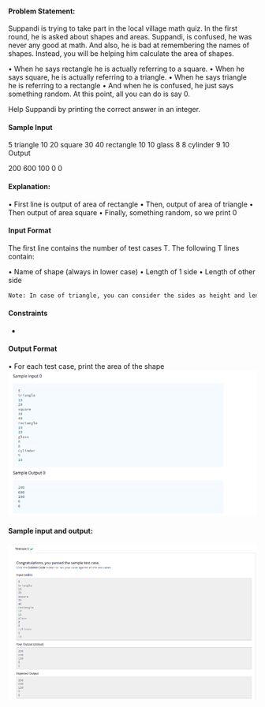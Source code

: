 #### Problem Statement:
Suppandi is trying to take part in the local village math quiz. In the first round, he is asked about shapes and areas. Suppandi, is confused, he was never any good at math. And also, he is bad at remembering the names of shapes. Instead, you will be helping him calculate the area of shapes.

• When he says rectangle he is actually referring to a square.
• When he says square, he is actually referring to a triangle. • When he says triangle he is referring to a rectangle • And when he is confused, he just says something random. At this point, all you can do is say 0.

Help Suppandi by printing the correct answer in an integer.

#### Sample Input

5 triangle 10 20 square 30 40 rectangle 10 10 glass 8 8 cylinder 9 10   Output

200 600 100 0 0

#### Explanation:

• First line is output of area of rectangle • Then, output of area of triangle • Then output of area square • Finally, something random, so we print 0


#### Input Format

The first line contains the number of test cases T. The following T lines contain:

• Name of shape (always in lower case) • Length of 1 side • Length of other side

```def
Note: In case of triangle, you can consider the sides as height and length of base
```
#### Constraints

-

#### Output Format

• For each test case, print the area of the shape
![](https://github.com/purushothaman7/10-day-JAVA-Contest/blob/main/day1/Screenshot%202022-11-22%20102735.png)


#### Sample input and output:
![](https://github.com/purushothaman7/10-day-JAVA-Contest/blob/main/day1/Screenshot%202022-11-22%20102640.png)
